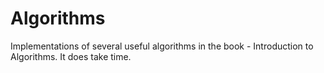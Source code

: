 # Algorithms
Implementations of several useful algorithms in the book - Introduction to Algorithms. It does take time.
